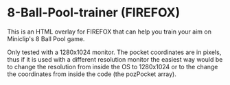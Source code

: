 # 8-Ball-Pool-trainer (FIREFOX)
This is an HTML overlay for FIREFOX that can help you train your aim on Miniclip's 8 Ball Pool game.  
  
Only tested with a 1280x1024 monitor. The pocket coordinates are in pixels, thus if it is used with a different resolution monitor the easiest way would be to change the resolution from inside the OS to 1280x1024 or to the change the coordinates from inside the code (the pozPocket array).

